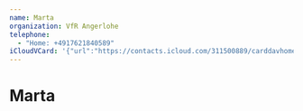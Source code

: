 ```yaml
---
name: Marta
organization: VfR Angerlohe
telephone:
  - "Home: +4917621840589"
iCloudVCard: '{"url":"https://contacts.icloud.com/311500889/carddavhome/card/F8884250-6206-462C-B6AD-6FFC4B18723F.vcf","etag":"\"kmfhbgaf\"","data":"BEGIN:VCARD\r\nVERSION:3.0\r\nFN:\r\nN:;Marta;;;\r\nUID:C2375F12-A931-4C98-97CE-CA59AAAC2864\r\nPRODID:ez-vcard 0.9.15-fc\r\nREV:2025-04-03T22:15:29Z\r\nORG:VfR Angerlohe;\r\nTEL;TYPE=HOME:+4917621840589\r\nEND:VCARD"}'
---
```

# Marta
